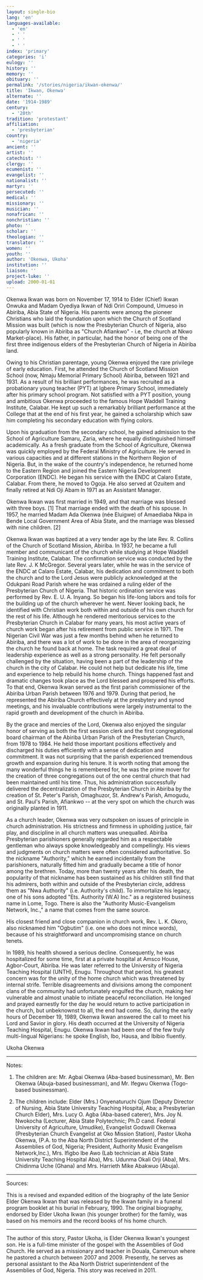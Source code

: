 ```yaml
---
layout: single-bio
lang: 'en'
languages-available:
  - 'en'
  - ' '
  - ' '
  - ' '
index: 'primary'
categories: 'i'
eulogy: ''
history: ''
memory: ''
obituary: ''
permalink: '/stories/nigeria/ikwan-okenwa/'
title: 'Ikwan, Okenwa'
alternate: ''
date: '1914-1989'
century:
  - '20th'
tradition: 'protestant'
affiliation:
  - 'presbyterian'
country:
  - 'nigeria'
ancient: ''
artist: ''
catechist: ''
clergy: ''
ecumenist: ''
evangelist: ''
nationalist: ''
martyr: ''
persecuted: ''
medical: ''
missionary: ''
musician: ''
nonafrican: ''
nonchristian: ''
photo: ''
scholar: ''
theologian: ''
translator: ''
women: ''
youth: ''
author: 'Okenwa, Ukoha'
institution: ''
liaison: ''
project-luke: ''
upload: 2000-01-01
---
```



Okenwa Ikwan was born on November 17, 1914 to Elder (Chief) Ikwan Onwuka and Madam Oyediya Ikwan of Ndi Oriri Compound, Umueso in Abiriba, Abia State of Nigeria. His parents were among the pioneer Christians who laid the foundation upon which the Church of Scotland Mission was built (which is now the Presbyterian Church of Nigeria, also popularly known in Abiriba as "Church Afiankwo" - i.e, the church at Nkwo Market-place). His father, in particular, had the honor of being one of the first three indigenous elders of the Presbyterian Church of Nigeria in Abiriba land.

Owing to his Christian parentage, young Okenwa enjoyed the rare privilege of early education. First, he attended the Church of Scotland Mission School (now, Nmaju Memorial Primary School) Abiriba, between 1921 and 1931. As a result of his brilliant performances, he was recruited as a probationary young teacher (PYT) at Igbere Primary School, immediately after his primary school program. Not satisfied with a PYT position, young and ambitious Okenwa proceeded to the famous Hope Waddell Training Institute, Calabar. He kept up such a remarkably brilliant performance at the College that at the end of his first year, he gained a scholarship which saw him completing his secondary education with flying colors.

Upon his graduation from the secondary school, he gained admission to the School of Agriculture Samaru, Zaria, where he equally distinguished himself academically. As a fresh graduate from the School of Agriculture, Okenwa was quickly employed by the Federal Ministry of Agriculture. He served in various capacities and at different stations in the Northern Region of Nigeria. But, in the wake of the country's independence, he returned home to the Eastern Region and joined the Eastern Nigeria Development Corporation (ENDC). He began his service with the ENDC at Calaro Estate, Calabar. From there, he moved to Ogoja. He also served at Ozuitem and finally retired at Ndi Oji Abam in 1971 as an Assistant Manager.

Okenwa Ikwan was first married in 1949, and that marriage was blessed with three boys. [1] That marriage ended with the death of his spouse.  In 1957, he married Madam Ada Okenwa (née Eluigwe) of Amaediaba Nkpa in Bende Local Government Area of Abia State, and the marriage was blessed with nine children. [2]

Okenwa Ikwan was baptized at a very tender age by the late Rev. R. Collins of the Church of Scotland Mission, Abiriba. In 1937, he became a full member and communicant of the church while studying at Hope Waddell Training Institute, Calabar. The confirmation service was conducted by the late Rev. J. K McGregor. Several years later, while he was in the service of the ENDC at Calaro Estate, Calabar, his dedication and commitment to both the church and to the Lord Jesus were publicly acknowledged at the Odukpani Road Parish where he was ordained a ruling elder of the Presbyterian Church of Nigeria.  That historic ordination service was performed by Rev. E. U. A. Inyang. So began his life-long labors and toils for the building up of the church wherever he went. Never looking back, he identified with Christian work both within and outside of his own church for the rest of his life.
Although he rendered meritorious services to the Presbyterian Church in Calabar for many years, his most active years of church work began after his retirement from public service in 1971. The Nigerian Civil War was just a few months behind when he returned to Abiriba, and there was a lot of work to be done in the area of reorganizing the church he found back at home. The task required a great deal of leadership experience as well as a strong personality. He felt personally challenged by the situation, having been a part of the leadership of the church in the city of Calabar. He could not help but dedicate his life, time and experience to help rebuild his home church. Things happened fast and dramatic changes took place as the Lord blessed and prospered his efforts. To that end, Okenwa Ikwan served as the first parish commissioner of the Abiriba Urban Parish between 1976 and 1979. During that period, he represented the Abiriba Church effectively at the presbytery and synod meetings, and his invaluable contributions were largely instrumental to the rapid growth and development of the church in Abiriba.

By the grace and mercies of the Lord, Okenwa also enjoyed the singular honor of serving as both the first session clerk and the first congregational board chairman of the Abiriba Urban Parish of the Presbyterian Church, from 1978 to 1984. He held those important positions effectively and discharged his duties efficiently with a sense of dedication and commitment. It was not surprising that the parish experienced tremendous growth and expansion during his tenure. It is worth noting that among the many wonderful things he is remembered for, he was the prime mover for the creation of three congregations out of the one central church that had been maintained until his time. Thus, his administration successfully delivered the decentralization of the Presbyterian Church in Abiriba by the creation of St. Peter's Parish, Omaghuzor, St. Andrew's Parish, Amogudu, and St.  Paul's Parish, Afiankwo -- at the very spot on which the church was originally planted in 1911.

As a church leader, Okenwa was very outspoken on issues of principle in church administration. His strictness and firmness in upholding justice, fair play, and discipline in all church matters was unequalled. Abiriba Presbyterian parishioners generally regarded him as a respectable gentleman who always spoke knowledgeably and compellingly. His views and judgments on church matters were often considered authoritative. So the nickname "Authority," which he earned incidentally from the parishioners, naturally fitted him and gradually became a title of honor among the brethren. Today, more than twenty years after his death, the popularity of that nickname has been sustained as his children still find that his admirers, both within and outside of the Presbyterian circle, address them as "Nwa Authority" (i.e. Authority's child). To immortalize his legacy, one of his sons adopted "Ets. Authority (W.A) Inc." as a registered business name in Lome, Togo. There is also the "Authority Music-Evangelism Network, Inc.," a name that comes from the same source.

His closest friend and close companion in church work, Rev. L. K. Okoro, also nicknamed him "Ogbutim" (i.e. one who does not mince words), because of his straightforward and uncompromising stance on church tenets.

In 1989, his health showed a serious decline. Consequently, he was hospitalized for some time, first at a private hospital at Amsco House, Agbor-Court, Abiriba. He was later referred to the University of Nigeria Teaching Hospital (UNTH), Enugu. Throughout that period, his greatest concern was for the unity of the home church which was threatened by internal strife. Terrible disagreements and divisions among the component clans of the community had unfortunately engulfed the church, making her vulnerable and almost unable to initiate peaceful reconciliation. He longed and prayed earnestly for the day he would return to active participation in the church, but unbeknownst to all, the end had come. So, during the early hours of December 19, 1989, Okenwa Ikwan answered the call to meet his Lord and Savior in glory. His death occurred at the University of Nigeria Teaching Hospital, Enugu. Okenwa Ikwan had been one of the few truly multi-lingual Nigerians: he spoke English, Ibo, Hausa, and Ibibio fluently.

Ukoha Okenwa

---

Notes:

1. The children are: Mr. Agbai Okenwa (Aba-based businessman), Mr. Ben Okenwa (Abuja-based businessman), and Mr. Ifegwu Okenwa (Togo-based businessman).

2. The children include: Elder (Mrs.) Onyenaturuchi Ojum (Deputy Director of Nursing, Abia State University Teaching Hospital, Aba; a Presbyterian Church Elder), Mrs. Lucy O. Agba (Aba-based caterer), Mrs. Joy N. Nwokocha (Lecturer, Abia State Polytechnic; Ph.D cand. Federal University of Agriculture, Umudike), Evangelist Godswill Okenwa (Presbyterian Church Evangelist at Oko Mission Station), Pastor Ukoha Okenwa, (P.A. to the Aba North District Superintendent of the Assemblies of God, Nigeria; President, Authority Music Evangelism Network,Inc.), Mrs. Ifigbo Ibe Awo (Lab technician at Abia State University Teaching Hospital Aba), Mrs. Udunma Okali Orji (Aba), Mrs. Chidinma Uche (Ghana) and Mrs. Harrieth Mike Abakwuo (Abuja).

---

Sources:

This is a revised and expanded edition of the biography of the late Senior Elder Okenwa Ikwan that was released by the Ikwan family in a funeral program booklet at his burial in February, 1990. The original biography, endorsed by Elder Ukoha Ikwan (his younger brother) for the family, was based on his memoirs and the record books of his home church.

---

The author of this story, Pastor Ukoha, is Elder Okenwa Ikwan's youngest son. He is a full-time minister of the gospel with the Assemblies of God Church. He served as a missionary and teacher in Douala, Cameroun where he pastored a church between 2007 and 2009. Presently, he serves as personal assistant to the Aba North District superintendent of the Assemblies of God, Nigeria. This story was received in 2011.